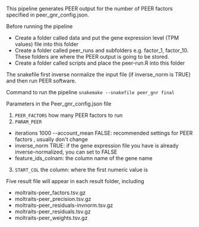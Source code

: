 This pipeline generates PEER output for the number of PEER factors specified in peer_gnr_config.json.

Before running the pipeline
- Create a folder called data and put the gene expression level (TPM values) file into this folder
- Create a folder called peer_runs and subfolders e.g. factor_1, factor_10. These folders are where the PEER output is going to be stored. 
- Create a folder called scripts and place the peer-run.R into this folder

The snakefile first inverse normalize the input file (if inverse_norm is TRUE) and then run PEER software. 

Command to run the pipeline
  `snakemake --snakefile peer_gnr final` 

Parameters in the Peer_gnr_config.json file 
1. `PEER_FACTORS`  how many PEER factors to run
2. `PARAM_PEER` 
  - iterations 1000 --account_mean FALSE: recommended settings for PEER factors , usually don't change
  - inverse_norm TRUE: if the gene expression file you have is already inverse-normalized, you can set to FALSE
  - feature_ids_colnam: the column name of the gene name 
3. `START_COL` the column: where the first numeric value is

Five result file will appear in each result folder, including 
  - moltraits-peer_factors.tsv.gz
  - moltraits-peer_precision.tsv.gz
  - moltraits-peer_residuals-invnorm.tsv.gz
  - moltraits-peer_residuals.tsv.gz
  - moltraits-peer_weights.tsv.gz
